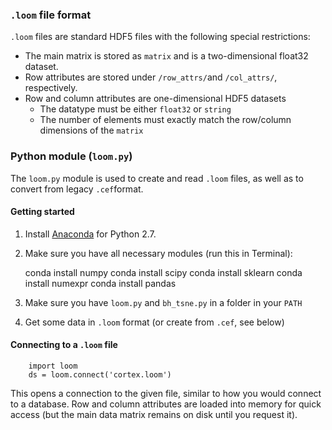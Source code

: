 ### `.loom` file format

`.loom` files are standard HDF5 files with the following special restrictions:

* The main matrix is stored as `matrix` and is a two-dimensional float32 dataset.
* Row attributes are stored under `/row_attrs/`and `/col_attrs/`, respectively.
* Row and column attributes are one-dimensional HDF5 datasets
  * The datatype must be either `float32` or `string`
  * The number of elements must exactly match the row/column dimensions of the `matrix`



### Python module (`loom.py`)

The `loom.py` module is used to create and read `.loom` files, as well as to convert from legacy `.cef`format.

#### Getting started

  1. Install [Anaconda](https://www.continuum.io/downloads) for Python 2.7. 
  2. Make sure you have all necessary modules (run this in Terminal):

        conda install numpy
        conda install scipy
        conda install sklearn
        conda install numexpr
        conda install pandas
  
  3. Make sure you have `loom.py` and `bh_tsne.py` in a folder in your `PATH`
  4. Get some data in `.loom` format (or create from `.cef`, see below)
  
#### Connecting to a `.loom` file

        import loom
        ds = loom.connect('cortex.loom')

This opens a connection to the given file, similar to how you would connect to a database. Row and column attributes
are loaded into memory for quick access (but the main data matrix remains on disk until you request it).

#### 



